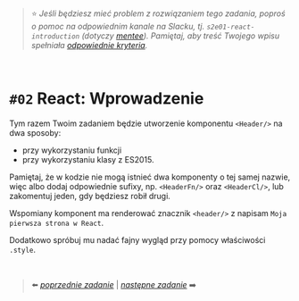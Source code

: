 > :star: *Jeśli będziesz mieć problem z rozwiązaniem tego zadania, poproś o pomoc na odpowiednim kanale na Slacku, tj. `s2e01-react-introduction` (dotyczy [mentee](https://devmentor.pl/mentoring-javascript/)). Pamiętaj, aby treść Twojego wpisu spełniała [odpowiednie kryteria](https://devmentor.pl/jak-prosic-o-pomoc/).*

&nbsp;

# `#02` React:  Wprowadzenie



Tym razem Twoim zadaniem będzie utworzenie komponentu `<Header/>` na dwa sposoby:
* przy wykorzystaniu funkcji
* przy wykorzystaniu klasy z ES2015.

Pamiętaj, że w kodzie nie mogą istnieć dwa komponenty o tej samej nazwie, więc albo dodaj odpowiednie sufixy, np. `<HeaderFn/>` oraz  `<HeaderCl/>`, lub zakomentuj jeden, gdy będziesz robił drugi.

Wspomiany komponent ma renderować znacznik `<header/>` z napisam `Moja pierwsza strona w React`. 

Dodatkowo spróbuj mu nadać fajny wygląd przy pomocy właściwości `.style`.


&nbsp;


> :arrow_left: [*poprzednie zadanie*](./../01) | [*następne zadanie*](./../03) :arrow_right:
